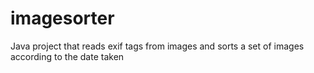 # imagesorter
Java project that reads exif tags from images and sorts a set of images according to the date taken
